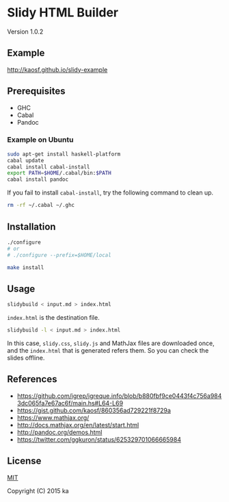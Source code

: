 # Slidy HTML Builder

Version 1.0.2

## Example

http://kaosf.github.io/slidy-example

## Prerequisites

* GHC
* Cabal
* Pandoc

### Example on Ubuntu

```sh
sudo apt-get install haskell-platform
cabal update
cabal install cabal-install
export PATH=$HOME/.cabal/bin:$PATH
cabal install pandoc
```

If you fail to install `cabal-install`, try the following command to clean up.

```sh
rm -rf ~/.cabal ~/.ghc
```

## Installation

```sh
./configure
# or
# ./configure --prefix=$HOME/local

make install
```

## Usage

```sh
slidybuild < input.md > index.html
```

`index.html` is the destination file.

```sh
slidybuild -l < input.md > index.html
```

In this case, `slidy.css`, `slidy.js` and MathJax files are downloaded once,
and the `index.html` that is generated refers them. So you can check the slides
offline.

## References

* https://github.com/igrep/igreque.info/blob/b880fbf9ce0443f4c756a9843dc065fa7e67ac6f/main.hs#L64-L69
* https://gist.github.com/kaosf/860356ad729221f8729a
* https://www.mathjax.org/
* http://docs.mathjax.org/en/latest/start.html
* http://pandoc.org/demos.html
* https://twitter.com/ggkuron/status/625329701066665984

## License

[MIT](http://opensource.org/licenses/MIT)

Copyright (C) 2015 ka
